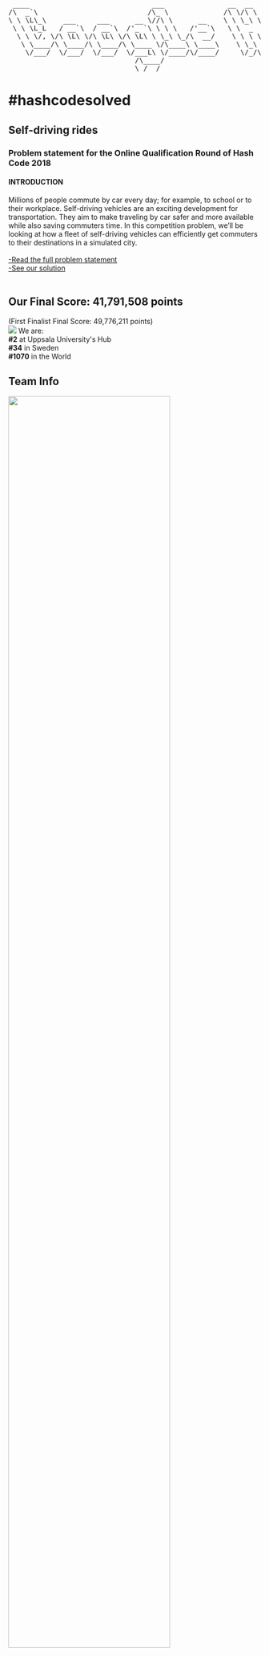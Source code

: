 <pre>
 ____                             ___               __  __                    __          ____                __                  ___       __      _     __     
/\  _`\                          /\_ \             /\ \/\ \                  /\ \        /\  _`\             /\ \               /'___`\   /'__`\  /' \  /'_ `\   
\ \ \L\_\    ___     ___      __ \//\ \      __    \ \ \_\ \     __      ____\ \ \___    \ \ \/\_\    ___    \_\ \     __      /\_\ /\ \ /\ \/\ \/\_, \/\ \L\ \  
 \ \ \L_L   / __`\  / __`\  /'_ `\ \ \ \   /'__`\   \ \  _  \  /'__`\   /',__\\ \  _ `\   \ \ \/_/_  / __`\  /'_` \  /'__`\    \/_/// /__\ \ \ \ \/_/\ \/_> _ <_ 
  \ \ \/, \/\ \L\ \/\ \L\ \/\ \L\ \ \_\ \_/\  __/    \ \ \ \ \/\ \L\.\_/\__, `\\ \ \ \ \   \ \ \L\ \/\ \L\ \/\ \L\ \/\  __/       // /_\ \\ \ \_\ \ \ \ \/\ \L\ \
   \ \____/\ \____/\ \____/\ \____ \/\____\ \____\    \ \_\ \_\ \__/.\_\/\____/ \ \_\ \_\   \ \____/\ \____/\ \___,_\ \____\     /\______/ \ \____/  \ \_\ \____/
    \/___/  \/___/  \/___/  \/___L\ \/____/\/____/     \/_/\/_/\/__/\/_/\/___/   \/_/\/_/    \/___/  \/___/  \/__,_ /\/____/     \/_____/   \/___/    \/_/\/___/ 
                              /\____/                                                                                                                            
                              \_/__/                                                                                                                                                                                             
</pre>

<h1>#hashcodesolved</h1>

<h2>Self-driving rides</h2>
<h3>Problem statement for the Online Qualification Round of Hash Code 2018</h3>
<h4><b>INTRODUCTION</b></h4>
Millions of people commute by car every day; for example, to school or to their workplace.
Self-driving vehicles are an exciting development for transportation. They aim to make traveling by car safer
and more available while also saving commuters time.
In this competition problem, we’ll be looking at how a fleet of self-driving vehicles can efficiently get
commuters to their destinations in a simulated city. <br><br>
<a href="https://github.com/yogurt1989/Google-Hash-Code/blob/master/2018/online_qualification_round_2018.pdf"> -Read the full problem statement</a><br>
<a href="https://github.com/yogurt1989/Google-Hash-Code/blob/master/2018/Main.py"> -See our solution </a><br>
<br>

<h2>Our Final Score: <b>41,791,508 points</b></h2>
(First Finalist Final Score: 49,776,211 points)<br>
<img src="https://i.imgur.com/6uTkq3j.jpg">
We are: <br>
<b>#2</b> at Uppsala University's Hub<br>
<b>#34</b> in Sweden <br>
<b>#1070</b> in the World <br>

<h2>Team Info</h2>
<img src="https://i.imgur.com/q6n77I9.png" width=80%>

<h2>Our Stats</h2> 
<h3>Total Score</h3>
<img src="https://i.imgur.com/VMoypRs.png" width=80%>

<h3>Sample: B - Should be easy</h3>
<img src="https://i.imgur.com/h1dWTF7.png" width=80%>

<h3>Sample: C - No Hurry</h3>
<img src="https://i.imgur.com/06z4KpD.png" width=80%>

<h3>Sample: D - Metropolis</h3>
<img src="https://i.imgur.com/u189DTr.png" width=80%>

<h3>Sample: E - High Bonus</h3>
<img src="https://i.imgur.com/eNNIoYE.png" width=80%>
